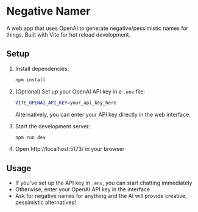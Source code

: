 # Negative Namer

A web app that uses OpenAI to generate negative/pessimistic names for things. Built with Vite for hot reload development.

## Setup

1. Install dependencies:
   ```bash
   npm install
   ```

2. (Optional) Set up your OpenAI API key in a `.env` file:
   ```bash
   VITE_OPENAI_API_KEY=your_api_key_here
   ```
   
   Alternatively, you can enter your API key directly in the web interface.

3. Start the development server:
   ```bash
   npm run dev
   ```

4. Open http://localhost:5173/ in your browser

## Usage

- If you've set up the API key in `.env`, you can start chatting immediately
- Otherwise, enter your OpenAI API key in the interface
- Ask for negative names for anything and the AI will provide creative, pessimistic alternatives!